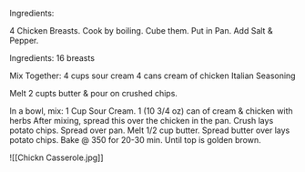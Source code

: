 Ingredients:

4 Chicken Breasts. Cook by boiling. Cube them.
Put in Pan. Add Salt & Pepper.


Ingredients: 16 breasts

Mix Together:
4 cups sour cream
4 cans cream of chicken
Italian Seasoning

Melt 2 cupts butter & pour on crushed chips.


In a bowl, mix:
1 Cup Sour Cream.
1 (10 3/4 oz) can of cream & chicken with herbs
After mixing, spread this over the chicken in the pan.
Crush lays potato chips. Spread over pan.
Melt 1/2 cup butter. Spread butter over lays potato chips.
Bake @ 350 for 20-30 min. Until top is golden brown.

![[Chickn Casserole.jpg]]